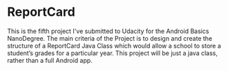 # ReportCard
This is the fifth project I've submitted to Udacity for the Android Basics NanoDegree. The main criteria of the Project is to design and create the structure of a ReportCard Java Class which would allow a school to store a student’s grades for a particular year. This project will be just a java class, rather than a full Android app.
